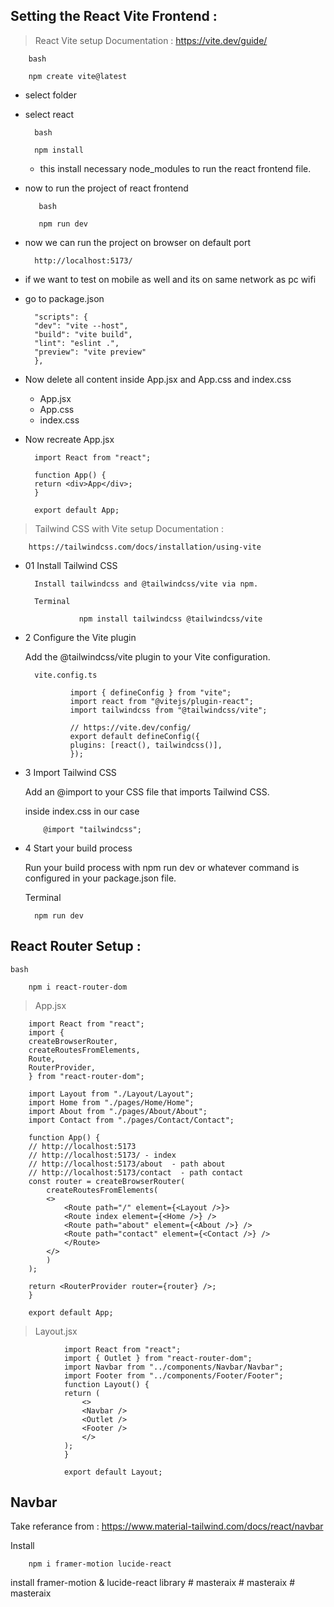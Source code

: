 ## Setting the React Vite Frontend :

> React Vite setup Documentation : https://vite.dev/guide/

        bash

        npm create vite@latest

- select folder
- select react

        bash

        npm install

  - this install necessary node_modules to run the react frontend file.

- now to run the project of react frontend

         bash

         npm run dev

- now we can run the project on browser on default port

        http://localhost:5173/

- if we want to test on mobile as well and its on same network as pc wifi

- go to package.json

        "scripts": {
        "dev": "vite --host",
        "build": "vite build",
        "lint": "eslint .",
        "preview": "vite preview"
        },

- Now delete all content inside App.jsx and App.css and index.css

  - App.jsx
  - App.css
  - index.css

- Now recreate App.jsx

        import React from "react";

        function App() {
        return <div>App</div>;
        }

        export default App;

> Tailwind CSS with Vite setup Documentation :

        https://tailwindcss.com/docs/installation/using-vite

- 01 Install Tailwind CSS

        Install tailwindcss and @tailwindcss/vite via npm.

        Terminal

                  npm install tailwindcss @tailwindcss/vite

- 2 Configure the Vite plugin

  Add the @tailwindcss/vite plugin to your Vite configuration.

        vite.config.ts

                import { defineConfig } from "vite";
                import react from "@vitejs/plugin-react";
                import tailwindcss from "@tailwindcss/vite";

                // https://vite.dev/config/
                export default defineConfig({
                plugins: [react(), tailwindcss()],
                });

- 3 Import Tailwind CSS

  Add an @import to your CSS file that imports Tailwind CSS.

  inside index.css in our case

          @import "tailwindcss";

- 4 Start your build process

  Run your build process with npm run dev or whatever command is configured in your package.json file.

  Terminal

        npm run dev

## React Router Setup :

    bash

        npm i react-router-dom

> App.jsx

        import React from "react";
        import {
        createBrowserRouter,
        createRoutesFromElements,
        Route,
        RouterProvider,
        } from "react-router-dom";

        import Layout from "./Layout/Layout";
        import Home from "./pages/Home/Home";
        import About from "./pages/About/About";
        import Contact from "./pages/Contact/Contact";

        function App() {
        // http://localhost:5173
        // http://localhost:5173/ - index
        // http://localhost:5173/about  - path about
        // http://localhost:5173/contact  - path contact
        const router = createBrowserRouter(
            createRoutesFromElements(
            <>
                <Route path="/" element={<Layout />}>
                <Route index element={<Home />} />
                <Route path="about" element={<About />} />
                <Route path="contact" element={<Contact />} />
                </Route>
            </>
            )
        );

        return <RouterProvider router={router} />;
        }

        export default App;

> Layout.jsx

                import React from "react";
                import { Outlet } from "react-router-dom";
                import Navbar from "../components/Navbar/Navbar";
                import Footer from "../components/Footer/Footer";
                function Layout() {
                return (
                    <>
                    <Navbar />
                    <Outlet />
                    <Footer />
                    </>
                );
                }

                export default Layout;

## Navbar

Take referance from : https://www.material-tailwind.com/docs/react/navbar

Install

        npm i framer-motion lucide-react

install framer-motion & lucide-react library
#   m a s t e r a i x  
 #   m a s t e r a i x  
 #   m a s t e r a i x  
 